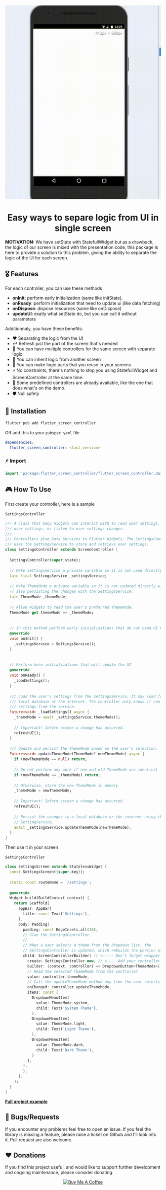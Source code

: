 <p align="center">
  <img src="https://raw.githubusercontent.com/Mezatsong/flutter_screen_controller/main/demo.gif?sanitize=true"/>
</p>
<h1 align="center"> 
  Easy ways to separe logic from UI in single screen
</h1>

**MOTIVATION:** We have setState with StatefullWidget but as a drawback, the logic of our screen is mixed with the presentation code, this package is here to provide a solution to this problem, giving the ability to separate the logic of the UI for each screen.

## 🎖 Features

For each controller, you can use these methods

- **onInit**: perform early initialization (same like initState),
- **onReady**: perform initialization that need to update ui (like data fetching)
- **onDispose**: dispose resources (same like onDispose)
- **updateUI**: exatly what setState do, but you can call it without parameters

Additionnaly, you have these benefits:

- ❤️ Separating the logic from the UI
- ↩️ Refresh just the part of the screen that's needed
- 🔌 You can have multiple controllers for the same screen with separate logic
- 🔌 You can inherit logic from another screen
- 💾 You can make logic parts that you reuse in your screens
- ⚡ No constraints, there's nothing to stop you using StatefullWidget and ScreenController at the same time.
- 🚀 Some predefined controllers are already available, like the one that does what's on the demo.
- 🛡️ Null safety

## 🔩 Installation

```bash
flutter pub add flutter_screen_controller
```

OR add this to your `pubspec.yaml` file

```yaml
dependencies:
  flutter_screen_controller: <last_version>
```

### ⚡️ Import

```dart
import 'package:flutter_screen_controller/flutter_screen_controller.dart';
```

## 🎮 How To Use

First create your controller, here is a sample

`SettingsController`

```dart
/// A class that many Widgets can interact with to read user settings, update
/// user settings, or listen to user settings changes.
///
/// Controllers glue Data Services to Flutter Widgets. The SettingsController
/// uses the SettingsService to store and retrieve user settings.
class SettingsController extends ScreenController {

  SettingsController(super.state);

  // Make SettingsService a private variable so it is not used directly.
  late final SettingsService _settingsService;

  // Make ThemeMode a private variable so it is not updated directly without
  // also persisting the changes with the SettingsService.
  late ThemeMode _themeMode;

  // Allow Widgets to read the user's preferred ThemeMode.
  ThemeMode get themeMode => _themeMode;


  // In this method perform early initializations that do not need UI update
  @override
  void onInit() {
    _settingsService = SettingsService();
  }


  // Perform here initializations that will update the UI
  @override
  void onReady() {
    _loadSettings();
  }

  /// Load the user's settings from the SettingsService. It may load from a
  /// local database or the internet. The controller only knows it can load the
  /// settings from the service.
  Future<void> _loadSettings() async {
    _themeMode = await _settingsService.themeMode();

    // Important! Inform screen a change has occurred.
    refreshUI();
  }

  /// Update and persist the ThemeMode based on the user's selection.
  Future<void> updateThemeMode(ThemeMode? newThemeMode) async {
    if (newThemeMode == null) return;

    // Do not perform any work if new and old ThemeMode are identical
    if (newThemeMode == _themeMode) return;

    // Otherwise, store the new ThemeMode in memory
    _themeMode = newThemeMode;

    // Important! Inform screen a change has occurred.
    refreshUI();

    // Persist the changes to a local database or the internet using the
    // SettingService.
    await _settingsService.updateThemeMode(newThemeMode);
  }
}
```

Then use it in your screen

`SettingsController`

```dart
class SettingsScreen extends StatelessWidget {
  const SettingsScreen({super.key});

  static const routeName = '/settings';

  @override
  Widget build(BuildContext context) {
    return Scaffold(
      appBar: AppBar(
        title: const Text('Settings'),
      ),
      body: Padding(
        padding: const EdgeInsets.all(16),
        // Glue the SettingsController.
        //
        // When a user selects a theme from the dropdown list, the
        // SettingsController is updated, which rebuilds the portion of screen wrapped by the controller.
        child: ScreenControllerBuilder( // <----- Don't forget wrapper widget
          create: SettingsController.new, // <---- Add your controller here
          builder: (context, controller) => DropdownButton<ThemeMode>(
          // Read the selected themeMode from the controller
          value: controller.themeMode,
          // Call the updateThemeMode method any time the user selects a theme.
          onChanged: controller.updateThemeMode,
          items: const [
            DropdownMenuItem(
              value: ThemeMode.system,
              child: Text('System Theme'),
            ),
            DropdownMenuItem(
              value: ThemeMode.light,
              child: Text('Light Theme'),
            ),
            DropdownMenuItem(
              value: ThemeMode.dark,
              child: Text('Dark Theme'),
            )
          ],
        ),
        ),
      ),
    );
  }
}

```

[**Full project example**](https://github.com/Mezatsong/flutter_screen_controller/blob/main/example)

## 🐛 Bugs/Requests

If you encounter any problems feel free to open an issue. If you feel the library is
missing a feature, please raise a ticket on Github and I'll look into it.
Pull request are also welcome.

## ❤️ Donations

If you find this project useful, and would like to support further development and ongoing maintenance, please consider donating.

<p align="center">
  <a href="https://www.buymeacoffee.com/mezatsong" target="_blank"><img src="https://cdn.buymeacoffee.com/buttons/v2/default-yellow.png" alt="Buy Me A Coffee" style="height: 60px !important;width: 217px !important;" ></a>
</p>
